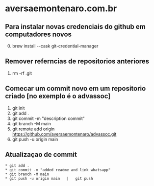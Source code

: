 # aversaemontenaro.com.br

## Para instalar novas credenciais do github em computadores novos
00. brew install --cask git-credential-manager
## Remover referncias de repositorios anteriores
01. rm -rf .git

## Comecar um commit novo em um repositorio criado [no exemplo é o advassoc]
1. git init
2. git add .
3. git commit -m "description commit"
4. git branch -M main
5. git remote add origin https://github.com/aversaemontenaro/advassoc.git
6. git push -u origin main

## Atualizaçao de commit
    * git add . 
    * git commit -m "added readme and link whatsapp" 
    * git branch -M main 
    * git push -u origin main   |   git push
